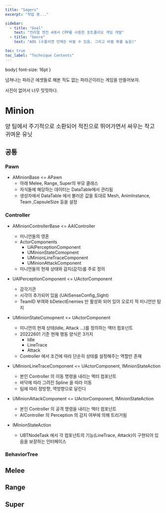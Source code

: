 ```yaml
---
title: "Sagers"
excerpt: "작업 중..."

sidebar:
  - title: "Goal"
    text: "언리얼 엔진 4에서 CPP를 사용한 포트폴리오 게임 개발"
  - title: "Genre"
    text: "AOS (수틀리면 언제든 바뀔 수 있음. 그리고 바뀔 확률 높음)"

toc: true
toc_label: "Technique Contents"
---
```

body{
  font-size: 16pt
}

넘쳐나는 파라곤 에셋들로 해본 적도 없는 파라곤이라는 게임을 만들어보자.

사진이 없어서 너무 밋밋하다.

# Minion

<font size="4">양 팀에서 주기적으로 소환되어 적진으로 뛰어가면서 싸우는 작고 귀여운 유닛</font>

## 공통

### Pawn

* AMinionBase <= APawn
  * 아래 Melee, Range, Super의 부모 클래스
  * 자식들에 해당하는 데이터는 DataTable에서 관리됨
  * 생성자에서 DataTable 에서 불러온 값을 토대로 Mesh, AnimInstance, Team ,CapsuleSize 등을 설정
                     

### Controller

* AMinionControllerBase <= AAIController
  * 미니언들의 영혼
  * ActorComponents
    * UAIPerceptionComponent
    * UMinionStateComopnent
    * UMinionLineTraceComponent
    * UMinionAttackComponent
  * 미니언들의 현재 상태와 감지(감각)를 주로 정의

* UAIPerceptionComponent <= UActorComponent
  * 감각기관
  * 시각이 추가되어 있음 (UAISenseConfig_Sight)
  * TeamID 부여와 bDetectEnemies 만 활성화 되어 있어 오로지 적 미니언만 탐지

* UMinionStateComopnent <= UActorComponent
  * 미니언의 현재 상태(Idle, Attack ...)를 정의하는 액터 컴포넌트
  * 20222601 기준 현재 행동 양식은 3가지
    * Idle
    * LineTrace
    * Attack
  * Controller 에서 조건에 따라 단순히 상태를 설정해주는 역할만 존재

* UMinionLineTraceComponent <= UActorComponent, IMinionStateAction
  * 본인 Controller 의 이동 명령을 내리는 액터 컴포넌트
  * 바닥에 따라 그려진 Spline 을 따라 이동
  * 팀에 따라 정방향, 역방향으로 달린다

* UMinionAttackComponent <= UActorComponent, IMinionStateAction
  * 본인 Controller 의 공격 명령을 내리는 액터 컴포넌트
  * AIController 의 Perception 의 감지 여부에 의해 트리거됨

* IMinionStateAction
  * UBTNodeTask 에서 각 컴포넌트의 기능(LineTrace, Attack)이 구현되어 있음을 보장하는 인터페이스

### BehaviorTree

## Melee

## Range

## Super
